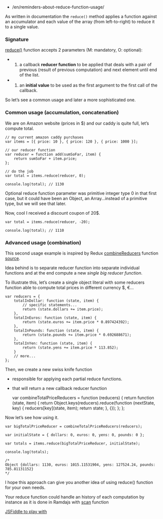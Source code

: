 -   /en/reminders-about-reduce-function-usage/

As written in documentation the `reduce()` method applies a function against an accumulator and each value of the array (from left-to-right) to reduce it to a single value.

### Signature

[reduce()](https://developer.mozilla.org/en-US/docs/Web/JavaScript/Reference/Global_Objects/Array/Reduce) function accepts 2 parameters (M: mandatory, O: optional):

-   1.  a callback **reducer function** to be applied that deals with a pair of previous (result of previous computation) and next element until end of the list.

-   1.  an **initial value** to be used as the first argument to the first call of the callback.

So let’s see a common usage and later a more sophisticated one.

### Common usage (accumulation, concatenation)

We are on Amazon website (prices in $) and our caddy is quite full, let’s compute total.

    // my current amazon caddy purchases
    var items = [{ price: 10 }, { price: 120 }, { price: 1000 }];

    // our reducer function
    var reducer = function add(sumSoFar, item) {
        return sumSoFar + item.price;
    };

    // do the job
    var total = items.reduce(reducer, 0);

    console.log(total); // 1130

Optional reduce function parameter was primitive integer type 0 in that first case, but it could have been an Object, an Array…instead of a primitive type, but we will see that later.

Now, cool I received a discount coupon of 20$.

    var total = items.reduce(reducer, -20);

    console.log(total); // 1110

### Advanced usage (combination)

This second usage example is inspired by Redux [combineReducers](http://redux.js.org/docs/api/combineReducers.html) function [source](https://github.com/reactjs/redux/blob/master/src/combineReducers.js#L93).

Idea behind is to separate reducer function into separate individual functions and at the end compute a new *single big reducer function*.

To illustrate this, let’s create a single object literal with some reducers function able to compute total prices in different currency $, €…

    var reducers = {
        totalInDollar: function (state, item) {
            // specific statements...
            return (state.dollars += item.price);
        },
        totalInEuros: function (state, item) {
            return (state.euros += item.price * 0.897424392);
        },
        totalInPounds: function (state, item) {
            return (state.pounds += item.price * 0.692688671);
        },
        totalInYen: function (state, item) {
            return (state.yens += item.price * 113.852);
        }
        // more...
    };

Then, we create a new swiss knife function

-   responsible for applying each partial reduce functions.
-   that will return a new callback reducer function

    var combineTotalPriceReducers = function (reducers) {
        return function (state, item) {
            return Object.keys(reducers).reduce(function (nextState, key) {
                reducers[key](state, item);
                return state;
            }, {});
        };
    };

Now let’s see how using it.

    var bigTotalPriceReducer = combineTotalPriceReducers(reducers);

    var initialState = { dollars: 0, euros: 0, yens: 0, pounds: 0 };

    var totals = items.reduce(bigTotalPriceReducer, initialState);

    console.log(totals);

    /*
    Object {dollars: 1130, euros: 1015.11531904, yens: 127524.24, pounds: 785.81131152}
    */

I hope this approach can give you another idea of using reduce() function for your own needs.

Your reduce function could handle an history of each computation by instance as it is done in Ramdajs with [scan](http://ramdajs.com/docs/#scan) function

[JSFiddle to play with](https://jsfiddle.net/darul75/81tgt0cd/)
